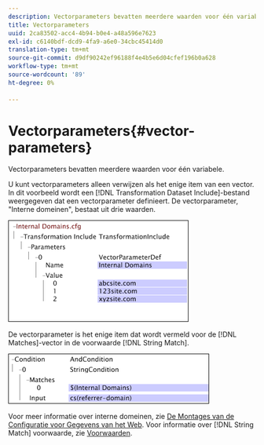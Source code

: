 ```yaml
---
description: Vectorparameters bevatten meerdere waarden voor één variabele.
title: Vectorparameters
uuid: 2ca83502-acc4-4b94-b0e4-a48a596e7623
exl-id: c6140bdf-dcd9-4fa9-a6e0-34cbc45414d0
translation-type: tm+mt
source-git-commit: d9df90242ef96188f4e4b5e6d04cfef196b0a628
workflow-type: tm+mt
source-wordcount: '89'
ht-degree: 0%

---
```


# Vectorparameters{#vector-parameters}

Vectorparameters bevatten meerdere waarden voor één variabele.

U kunt vectorparameters alleen verwijzen als het enige item van een vector. In dit voorbeeld wordt een [!DNL Transformation Dataset Include]-bestand weergegeven dat een vectorparameter definieert. De vectorparameter, &quot;Interne domeinen&quot;, bestaat uit drie waarden.

![](assets/cfg_WebParameters_InternalDomains.png)

De vectorparameter is het enige item dat wordt vermeld voor de [!DNL Matches]-vector in de voorwaarde [!DNL String Match].

![](assets/cfg_Parameters_InternalDomains_Ref.png)

Voor meer informatie over interne domeinen, zie [De Montages van de Configuratie voor Gegevens van het Web](../../../../home/c-dataset-const-proc/c-config-web-data/c-config-web-data.md#concept-9a306b65483a484bb3f6f3c1d7e77519). Voor informatie over [!DNL String Match] voorwaarde, zie [Voorwaarden](../../../../home/c-dataset-const-proc/c-conditions/c-abt-cond.md).
